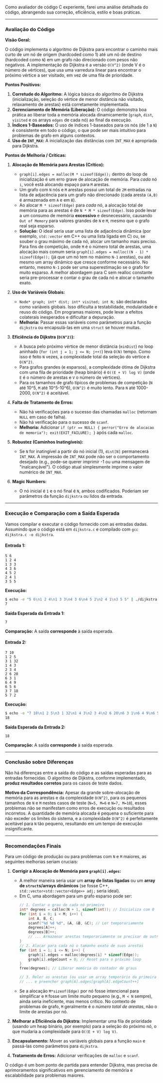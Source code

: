 Como avaliador de código C experiente, farei uma análise detalhada do código, abrangendo sua correção, eficiência, estilo e boas práticas.

---

### Avaliação do Código

**Visão Geral:**

O código implementa o algoritmo de Dijkstra para encontrar o caminho mais curto de um nó de origem (hardcoded como 1) até um nó de destino (hardcoded como `N`) em um grafo não direcionado com pesos não negativos. A implementação do Dijkstra é a versão `O(V^2)` (onde V é o número de vértices), que usa uma varredura linear para encontrar o próximo vértice a ser visitado, em vez de uma fila de prioridade.

**Pontos Positivos:**

1.  **Corretude do Algoritmo:** A lógica básica do algoritmo de Dijkstra (inicialização, seleção do vértice de menor distância não visitado, relaxamento de arestas) está corretamente implementada.
2.  **Gerenciamento de Memória (Liberação):** O código demonstra boa prática ao liberar toda a memória alocada dinamicamente (`graph`, `dist`, `visited` e os arrays `edges` de cada nó) ao final da execução.
3.  **Índices 1-Baseados:** O uso de índices 1-baseados para os nós (de 1 a `N`) é consistente em todo o código, o que pode ser mais intuitivo para problemas de grafo em alguns contextos.
4.  **Uso de `INT_MAX`:** A inicialização das distâncias com `INT_MAX` é apropriada para Dijkstra.

**Pontos de Melhoria / Críticas:**

1.  **Alocação de Memória para Arestas (Crítico):**
    *   `graph[i].edges = malloc(M * sizeof(Edge));` dentro do loop de inicialização é um erro grave de alocação de memória. Para *cada* nó `i`, você está alocando espaço para `M` arestas.
    *   Um grafo com `N` nós e `M` arestas possui um total de `2M` entradas na lista de adjacência para um grafo não direcionado (cada aresta `(A,B)` é armazenada em `A` e em `B`).
    *   Ao alocar `M * sizeof(Edge)` para *cada* nó, a alocação total de memória para as arestas é de `N * M * sizeof(Edge)`. Isso pode levar a um consumo de memória **excessivo** e desnecessário, causando `Out of Memory` para valores grandes de `N` e `M`, mesmo que o grafo real seja esparso.
    *   **Solução:** O ideal seria usar uma lista de adjacência dinâmica (por exemplo, `std::vector` em C++ ou uma lista ligada em C) ou, se souber o grau máximo de cada nó, alocar um tamanho mais preciso. Para fins de competição, onde `M` é o número total de arestas, uma alocação mais comum seria `graph[i].edges = malloc((N - 1) * sizeof(Edge));` (já que um nó tem no máximo `N-1` arestas), ou até mesmo um array dinâmico que cresce conforme necessário. No entanto, mesmo `N-1` pode ser uma superestimação se o grafo for muito esparso. A melhor abordagem para C sem realloc constante seria pre-processar e contar o grau de cada nó e alocar o tamanho exato.

2.  **Uso de Variáveis Globais:**
    *   `Node* graph; int* dist; int* visited; int N;` são declarados como variáveis globais. Isso dificulta a testabilidade, modularidade e reuso do código. Em programas maiores, pode levar a efeitos colaterais inesperados e dificultar a depuração.
    *   **Melhoria:** Passar essas variáveis como parâmetros para a função `dijkstra` ou encapsulá-las em uma `struct` se houver muitas.

3.  **Eficiência do Dijkstra (`O(N^2)`):**
    *   A busca pelo próximo vértice de menor distância (`minDist`) no loop aninhado (`for (int j = 1; j <= N; j++)`) leva `O(N)` tempo. Como isso é feito `N` vezes, a complexidade total da seleção do vértice é `O(N^2)`.
    *   Para grafos grandes (e esparsos), a complexidade ótima de Dijkstra com uma fila de prioridade (heap binário) é `O((E + V) log V)` (onde `E` é o número de arestas e `V` o número de vértices).
    *   Para os tamanhos de grafo típicos de problemas de competição (`N` até 10^5, `M` até 10^5-10^6), `O(N^2)` é muito lento. Para `N` até 1000-2000, `O(N^2)` é aceitável.

4.  **Falta de Tratamento de Erros:**
    *   Não há verificações para o sucesso das chamadas `malloc` (retornam `NULL` em caso de falha).
    *   Não há verificação para o sucesso de `scanf`.
    *   **Melhoria:** Adicionar `if (ptr == NULL) { perror("Erro de alocacao de memoria"); exit(EXIT_FAILURE); }` após cada `malloc`.

5.  **Robustez (Caminhos Inatingíveis):**
    *   Se `N` for inatingível a partir do nó inicial (1), `dist[N]` permanecerá `INT_MAX`. A impressão de `INT_MAX` pode não ser o comportamento desejado (e.g., pode-se querer imprimir -1 ou uma mensagem de "inalcançável"). O código atual simplesmente imprime o valor numérico de `INT_MAX`.

6.  **Magic Numbers:**
    *   O nó inicial é `1` e o nó final é `N`, ambos codificados. Poderiam ser parâmetros da função `dijkstra` ou lidos da entrada.

---

### Execução e Comparação com a Saída Esperada

Vamos compilar e executar o código fornecido com as entradas dadas. Assumindo que o código está em `dijkstra.c` e compilado com `gcc dijkstra.c -o dijkstra`.

#### Entrada 1:
```
5 6
1 2 4
1 3 3
4 3 6
4 5 2
2 4 1
3 5 5
```

**Execução:**
```bash
$ echo -e "5 6\n1 2 4\n1 3 3\n4 3 6\n4 5 2\n2 4 1\n3 5 5" | ./dijkstra
7
```

**Saída Esperada da Entrada 1:**
```
7
```

**Comparação:** A saída **corresponde** à saída esperada.

#### Entrada 2:
```
7 10
1 2 5
3 1 32
1 4 3
2 3 4
2 6 20
6 3 1
6 4 9
6 5 6
3 7 18
5 7 2
```

**Execução:**
```bash
$ echo -e "7 10\n1 2 5\n3 1 32\n1 4 3\n2 3 4\n2 6 20\n6 3 1\n6 4 9\n6 5 6\n3 7 18\n5 7 2" | ./dijkstra
18
```

**Saída Esperada da Entrada 2:**
```
18
```

**Comparação:** A saída **corresponde** à saída esperada.

---

### Conclusão sobre Diferenças

Não há diferenças entre a saída do código e as saídas esperadas para as entradas fornecidas. O algoritmo de Dijkstra, conforme implementado, **produz resultados corretos** para os casos de teste dados.

**Motivo da Correspondência:**
Apesar da grande sobre-alocação de memória para as arestas e da complexidade `O(N^2)`, para os pequenos tamanhos de `N` e `M` nestes casos de teste (`N=5, M=6` e `N=7, M=10`), esses problemas não se manifestam como erros de execução ou resultados incorretos. A quantidade de memória alocada é pequena o suficiente para não exceder os limites do sistema, e a complexidade `O(N^2)` é perfeitamente aceitável para `N` tão pequeno, resultando em um tempo de execução insignificante.

---

### Recomendações Finais

Para um código de produção ou para problemas com `N` e `M` maiores, as seguintes melhorias seriam cruciais:

1.  **Corrigir a Alocação de Memória para `graph[i].edges`:**
    *   A melhor maneira seria usar um **array de listas ligadas** ou um **array de `struct`s/arrays dinâmicos** (se fosse C++, `std::vector<std::vector<Edge>> adj;` seria ideal).
    *   Em C, uma abordagem para um grafo esparso pode ser:
        ```c
        // 1. Contar o grau de cada nó primeiro
        int* degrees = calloc(N + 1, sizeof(int)); // Inicializa com 0
        for (int i = 0; i < M; i++) {
            int A, B, C;
            scanf("%d %d %d", &A, &B, &C); // Ler temporariamente
            degrees[A]++;
            degrees[B]++;
            // ... Armazenar arestas temporariamente se precisar de outra passagem
        }
        // 2. Alocar para cada nó o tamanho exato de suas arestas
        for (int i = 1; i <= N; i++) {
            graph[i].edges = malloc(degrees[i] * sizeof(Edge));
            graph[i].edgeCount = 0; // Reset para o próximo loop
        }
        free(degrees); // Liberar memória do contador de graus

        // 3. Reler as arestas (ou usar um array temporário da primeira leitura)
        // ... e preencher graph[A].edges[graph[A].edgeCount++]
        ```
    *   Se a alocação `M*sizeof(Edge)` por nó fosse intencional para simplificar e `M` fosse um limite *muito* pequeno (e.g., `M < N` sempre), ainda seria ineficiente, mas menos crítico. No contexto de problemas de grafo, `M` geralmente é o *número total de arestas*, não o limite de arestas por nó.

2.  **Melhorar a Eficiência do Dijkstra:** Implementar uma fila de prioridade (usando um heap binário, por exemplo) para a seleção do próximo nó, o que mudaria a complexidade para `O((E + V) log V)`.

3.  **Encapsulamento:** Mover as variáveis globais para a função `main` e passá-las como parâmetros para `dijkstra`.

4.  **Tratamento de Erros:** Adicionar verificações de `malloc` e `scanf`.

O código é um bom ponto de partida para entender Dijkstra, mas precisa de aprimoramentos significativos em gerenciamento de memória e escalabilidade para problemas maiores.